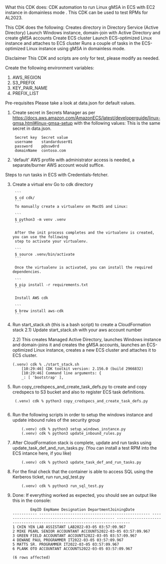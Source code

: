 What this CDK does:
CDK automation to run Linux gMSA in ECS with EC2 instance in domainless mode . This CDK can be used to test RPMs for AL2023.

This CDK does the following:
Creates directory in Directory Service (Active Directory)
Launch Windows instance, domain-join with Active Directory and create gMSA accounts
Create ECS cluster
Launch ECS-optimized Linux instance and attaches to ECS cluster
Runs a couple of tasks in the ECS-optimized Linux instance using gMSA in domainless mode.

Disclaimer
This CDK and scripts are only for test, please modify as needed.

Create the following environment variables: 
1. AWS_REGION
2. S3_PREFIX
3. KEY_PAIR_NAME
4. PREFIX_LIST

Pre-requisites
Please take a look at data.json for default values.
1) Create secret in Secrets Manager as per https://docs.aws.amazon.com/AmazonECS/latest/developerguide/linux-gmsa.html#linux-gmsa-setup with the following values:
   This is the same secret in data.json.
   ```
    Secret key  Secret value
    username    standarduser01
    password    p@ssw0rd
    domainName  contoso.com
    ```
2) 'default' AWS profile with administrator access is needed, a separate/burner AWS account would suffice.

Steps to run tasks in ECS with Credentials-fetcher.

3) Create a virtual env
        Go to cdk directory

        ```
        $ cd cdk/
        ```
        To manually create a virtualenv on MacOS and Linux:

        ```
        $ python3 -m venv .venv
        ```

        After the init process completes and the virtualenv is created, you can use the following
        step to activate your virtualenv.

        ```
        $ source .venv/bin/activate
        ```

        Once the virtualenv is activated, you can install the required dependencies.

        ```
        $ pip install -r requirements.txt
        ```

        Install AWS cdk

        ```
        $ brew install aws-cdk
        ```

5) Run start_stack.sh (this is a bash script) to create a CloudFormation stack
   2.1) Update start_stack.sh with your aws account number

   2.2) This creates Managed Active Directory, launches Windows instance and domain-joins it and creates the gMSA accounts, launches an ECS-optimized Linux instance, creates a new ECS cluster and attaches it to ECS cluster.
    ```
    (.venv) cdk % ./start_stack.sh
        [10:29:46] CDK toolkit version: 2.156.0 (build 2966832)
        [10:29:46] Command line arguments: {
        _: [ 'bootstrap' ],
    ```

7) Run copy_credspecs_and_create_task_defs.py to create and copy credspecs to S3 bucket and also to register ECS task definitions.
    ```
     (.venv) cdk % python3 copy_credspecs_and_create_task_defs.py
     
    ```
8) Run the following scripts in order to setup the windows instance and update inbound rules of the security group
    ```
        (.venv) cdk % python3 setup_windows_instance.py
        (.venv) cdk % python3 update_inbound_rules.py
    ```

9) After CloudFormation stack is complete, update and run tasks using update_task_def_and_run_tasks.py. (You can install a test RPM into the ECS intance here, if you like)
    ```
        (.venv) cdk % python3 update_task_def_and_run_tasks.py
    ```

10) For the final check that the container is able to access SQL using the Kerberos ticket, run run_sql_test.py
    ```
        (.venv) cdk % python3 run_sql_test.py
    ```

11) Done: If everything worked as expected, you should see an output like this in the console:
    ```
            EmpID EmpName Designation DepartmentJoiningDate
    ----------- -------------------------------------------------- -------------------------------------------------- -------------------------------------------------------------------------
    1 CHIN YEN LAB ASSISTANT LAB2022-03-05 03:57:09.967
    2 MIKE PEARL SENIOR ACCOUNTANT ACCOUNTS2022-03-05 03:57:09.967
    3 GREEN FIELD ACCOUNTANT ACCOUNTS2022-03-05 03:57:09.967
    4 DEWANE PAUL PROGRAMMER IT2022-03-05 03:57:09.967
    5 MATTS SR. PROGRAMMER IT2022-03-05 03:57:09.967
    6 PLANK OTO ACCOUNTANT ACCOUNTS2022-03-05 03:57:09.967

    (6 rows affected)
    ```



